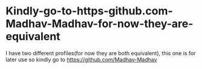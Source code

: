 # Kindly-go-to-https-github.com-Madhav-Madhav-for-now-they-are-equivalent
I have two different profiles(for now they are both equivalent), this one is for later use so kindly go to https://github.com/Madhav-Madhav
